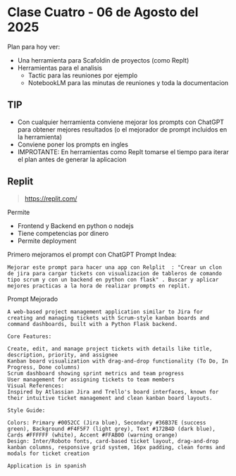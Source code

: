 # Clase Cuatro - 06 de Agosto del 2025

Plan para hoy ver:
* Una herramienta para Scafoldin de proyectos (como Replt)
* Herramientas para el analisis
     * Tactic para las reuniones por ejemplo
     * NotebookLM para las minutas de reuniones y toda la documentacion 

## TIP 
* Con cualquier herramienta conviene mejorar los prompts con ChatGPT para obtener mejores resultados (o el mejorador de prompt incluidos en la herramienta)
* Conviene poner los prompts en ingles
* IMPROTANTE: En herramientas como Replt tomarse el tiempo para iterar el plan antes de generar la aplicacion

## Replit

> https://replit.com/

Permite
* Frontend y Backend en python o nodejs
* Tiene competencias por dinero
* Permite deployment

Primero mejoramos el prompt con ChatGPT
Prompt Indea:
```
Mejorar este prompt para hacer una app con Relplit  : "Crear un clon de jira para cargar tickets con visualizacion de tableros de comando tipo scrum y con un backend en python con flask" . Buscar y aplicar mejores practicas a la hora de realizar prompts en replit.
```
     
Prompt Mejorado
```
A web-based project management application similar to Jira for creating and managing tickets with Scrum-style kanban boards and command dashboards, built with a Python Flask backend.

Core Features:

Create, edit, and manage project tickets with details like title, description, priority, and assignee
Kanban board visualization with drag-and-drop functionality (To Do, In Progress, Done columns)
Scrum dashboard showing sprint metrics and team progress
User management for assigning tickets to team members
Visual References:
Inspired by Atlassian Jira and Trello's board interfaces, known for their intuitive ticket management and clean kanban board layouts.

Style Guide:

Colors: Primary #0052CC (Jira blue), Secondary #36B37E (success green), Background #F4F5F7 (light grey), Text #172B4D (dark blue), Cards #FFFFFF (white), Accent #FFAB00 (warning orange)
Design: Inter/Roboto fonts, card-based ticket layout, drag-and-drop kanban columns, responsive grid system, 16px padding, clean forms and modals for ticket creation

Application is in spanish
```
